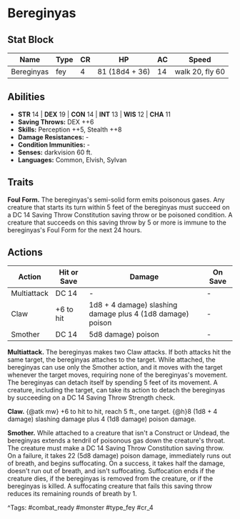 # Bereginyas

## Stat Block

| Name | Type | CR | HP | AC | Speed |
|------|------|----|----|----|-------|
| Bereginyas | fey | 4 | 81 (18d4 + 36) | 14 | walk 20, fly 60 |

## Abilities

- **STR** 14 | **DEX** 19 | **CON** 14 | **INT** 13 | **WIS** 12 | **CHA** 11
- **Saving Throws:** DEX ++6  
- **Skills:** Perception ++5, Stealth ++8  
- **Damage Resistances:** -  
- **Condition Immunities:** -  
- **Senses:** darkvision 60 ft.  
- **Languages:** Common, Elvish, Sylvan

## Traits

**Foul Form.** The bereginyas's semi-solid form emits poisonous gases. Any creature that starts its turn within 5 feet of the bereginyas must succeed on a DC 14 Saving Throw Constitution saving throw or be poisoned condition. A creature that succeeds on this saving throw by 5 or more is immune to the bereginyas's Foul Form for the next 24 hours.


## Actions

| Action | Hit or Save | Damage | On Save |
|--------|--------------|--------|----------|
| Multiattack | DC 14 | - | - |
| Claw | +6 to hit | 1d8 + 4 damage) slashing damage plus 4 (1d8 damage) poison | - |
| Smother | DC 14 | 5d8 damage) poison | - |

**Multiattack.** The bereginyas makes two Claw attacks. If both attacks hit the same target, the bereginyas attaches to the target. While attached, the bereginyas can use only the Smother action, and it moves with the target whenever the target moves, requiring none of the bereginyas's movement. The bereginyas can detach itself by spending 5 feet of its movement. A creature, including the target, can take its action to detach the bereginyas by succeeding on a DC 14 Saving Throw Strength check.

**Claw.** {@atk mw} +6 to hit to hit, reach 5 ft., one target. {@h}8 (1d8 + 4 damage) slashing damage plus 4 (1d8 damage) poison damage.

**Smother.** While attached to a creature that isn't a Construct or Undead, the bereginyas extends a tendril of poisonous gas down the creature's throat. The creature must make a DC 14 Saving Throw Constitution saving throw. On a failure, it takes 22 (5d8 damage) poison damage, immediately runs out of breath, and begins suffocating. On a success, it takes half the damage, doesn't run out of breath, and isn't suffocating. Suffocation ends if the creature dies, if the bereginyas is removed from the creature, or if the bereginyas is killed. A suffocating creature that fails this saving throw reduces its remaining rounds of breath by 1.


^Tags: #combat_ready #monster #type_fey #cr_4